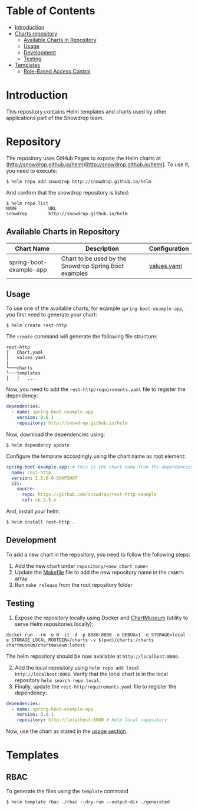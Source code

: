 Table of Contents
=================

* [Introduction](#introduction)
* [Charts repository](#repository)
  * [Available Charts in Repository](#available-charts-in-repository)
  * [Usage](#usage)
  * [Development](#development)
  * [Testing](#testing)
* [Templates](#templates)
  * [Role-Based Access Control](#rbac)

# Introduction

This repository contains Helm templates and charts used by other applications part of the Snowdrop team.

# Repository

The repository uses GitHub Pages to expose the Helm charts at (http://snowdrop.github.io/helm)[http://snowdrop.github.io/helm]. To use it, you need to execute:

```console
$ helm repo add snowdrop http://snowdrop.github.io/helm
```

And confirm that the snowdrop repository is listed:

```console
$ helm repo list
NAME           	URL                               
snowdrop	    http://snowdrop.github.io/helm
```

## Available Charts in Repository

| Chart Name                     | Description | Configuration |
|--------------------------------|-------------| --------------|
| spring-boot-example-app        | Chart to be used by the Snowdrop Spring Boot examples | [values.yaml](repository/spring-boot-example-app/values.yaml) |

## Usage

To use one of the available charts, for example `spring-boot-example-app`, you first need to generate your chart:

```console
$ helm create rest-http
```

The `create` command will generate the following file structure:

```
rest-http
│   Chart.yaml
│   values.yaml
|
└───charts
└───templates
│   │   ...
```

Now, you need to add the `rest-http/requirements.yaml` file to register the dependency:

```yaml
dependencies:
  - name: spring-boot-example-app
    version: 0.0.1
    repository: http://snowdrop.github.io/helm
```

Now, download the dependencies using: 
```console
$ helm dependency update
```

Configure the template accordingly using the chart name as root element:

```yaml
spring-boot-example-app: # This is the chart name from the dependencies!
  name: rest-http
  version: 2.5.0-0-SNAPSHOT
  s2i:
    source:
      repo: https://github.com/snowdrop/rest-http-example
      ref: sb-2.5.x
```

And, install your helm:
```console
$ helm install rest-http .
```

## Development

To add a new chart in the repository, you need to follow the following steps:
1. Add the new chart under `repository/<new chart name>`
2. Update the [Makefile](Makefile) file to add the new repository name in the `CHARTS` array
3. Run `make release` from the root repository folder

## Testing

1. Expose the repository locally using Docker and [ChartMuseum](https://chartmuseum.com/) (utility to serve Helm repositories locally):

```console
docker run --rm -u 0 -it -d -p 8080:8080 -e DEBUG=1 -e STORAGE=local -e STORAGE_LOCAL_ROOTDIR=/charts -v $(pwd)/charts:/charts chartmuseum/chartmuseum:latest
```

The helm repository should be now available at `http://localhost:8080`.

2. Add the local repository using `helm repo add local http://localhost:8080`. Verify that the local chart is in the local repository `helm search repo local`.
3. Finally, update the `rest-http/requirements.yaml` file to register the dependency:

```yaml
dependencies:
  - name: spring-boot-example-app
    version: 0.0.1
    repository: http://localhost:8080 # Helm local repository
```
Now, use the chart as stated in the [usage section](#usage).

# Templates

## RBAC

To generate the files using the `template` command
```console
$ helm template rbac ./rbac --dry-run --output-dir ./generated
```